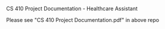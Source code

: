 CS 410 Project Documentation - Healthcare Assistant

Please see "CS 410 Project Documentation.pdf" in above repo
